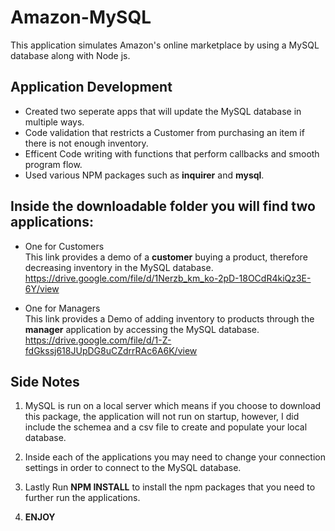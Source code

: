 
# Amazon-MySQL
This application simulates Amazon's online marketplace by using a MySQL database along with Node js.<br>

## Application Development
* Created two seperate apps that will update the MySQL database in multiple ways.<br>
* Code validation that restricts a Customer from purchasing an item if there is not enough inventory. <br>
* Efficent Code writing with functions that perform callbacks and smooth program flow.<br>
* Used various NPM packages such as **inquirer** and **mysql**. <br>

## Inside the downloadable folder you will find two applications:
* One for Customers <br>
      This link provides a demo of a **customer** buying a product, therefore decreasing inventory in the MySQL database.<br>
https://drive.google.com/file/d/1Nerzb_km_ko-2pD-18OCdR4kiQz3E-6Y/view

* One for Managers <br>
      This link provides a Demo of adding inventory to products through the **manager** application by accessing the MySQL database.<br>
https://drive.google.com/file/d/1-Z-fdGkssj618JUpDG8uCZdrrRAc6A6K/view

## Side Notes
1. MySQL is run on a local server which means if you choose to download this package, the application will not run on startup, however, I did include the schemea and a csv file to create and populate your local database.<br>

2. Inside each of the applications you may need to change your connection settings in order to connect to the MySQL database.<br>

3. Lastly Run **NPM INSTALL** to install the npm packages that you need to further run the applications. <br>

4. **ENJOY**
